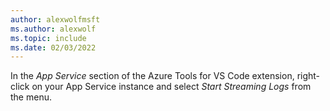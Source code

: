 ```yaml
---
author: alexwolfmsft
ms.author: alexwolf
ms.topic: include
ms.date: 02/03/2022
---
```


In the *App Service* section of the Azure Tools for VS Code extension, right-click on your App Service instance and select *Start Streaming Logs* from the menu.